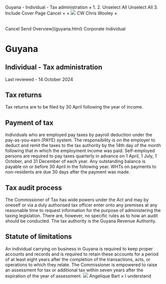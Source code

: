 Guyana - Individual - Tax administration
×
1.
2.
Unselect All
Unselect All
3.
Include Cover Page
Cancel
×
×
![](-/media/world-wide-tax-summaries/attachments/global---chris-wooley.ashx%3Frev=ac5e5f3223b34096b1afc2a6009c7320&revision=ac5e5f32-23b3-4096-b1af-c2a6009c7320&hash=859B7ADC84DC2CBEC9760E9E6EE7DE6D0A8BFCDF)
CW
Chris Wooley
×
######
Cancel
Send
Overview](guyana.html)
Corporate
Individual
# Guyana
## Individual - Tax administration
Last reviewed - 14 October 2024
## Tax returns
Tax returns are to be filed by 30 April following the year of income.
## Payment of tax
Individuals who are employed pay taxes by payroll deduction under the pay-as-you-earn (PAYE) system. The responsibility is on the employer to deduct and remit the taxes to the tax authority by the 14th day of the month following that in which the employment income was paid.
Self-employed persons are required to pay taxes quarterly in advance on 1 April, 1 July, 1 October, and 31 December of each year.
Any outstanding balance is payable on or before 30 April in the following year.
WHTs on payments to non-residents are due 30 days after the payment was made.
## Tax audit process
The Commissioner of Tax has wide powers under the Act and may by oneself or via a duly authorised tax officer enter onto any premises at any reasonable time to request information for the purpose of administering the taxing legislation. There are, however, no specific rules as to how an audit should be conducted.
The tax authority is the Guyana Revenue Authority.
## Statute of limitations
An individual carrying on business in Guyana is required to keep proper accounts and records and is required to retain these accounts for a period of at least eight years after the completion of the transactions, acts, or operations to which they relate.
The Commissioner is empowered to raise an assessment for tax or additional tax within seven years after the expiration of the year of assessment.
![](-/media/world-wide-tax-summaries/attachments/guyana---angelique_bart.ashx%3Frev=31401a42c35d4906938adc1f5df1c137&revision=31401a42-c35d-4906-938a-dc1f5df1c137&hash=ED6D08816473ED465A564DCBB8DAA63C99CAC586)
Angelique Bart
×
I understand